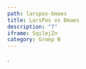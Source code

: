 ```yaml
---
path: larspos-bmaes
title: LarsPos vs Bmaes
description: "7"
iframe: SqilejZn
category: Groep B
---
```

.